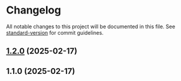 # Changelog

All notable changes to this project will be documented in this file. See [standard-version](https://github.com/conventional-changelog/standard-version) for commit guidelines.

## [1.2.0](https://github.com/Hero-payments/terraform-aws-apex-redirect/compare/v1.1.0...v1.2.0) (2025-02-17)

## 1.1.0 (2025-02-17)
